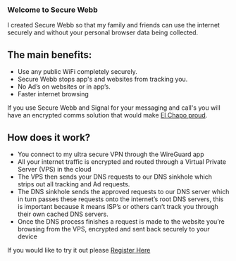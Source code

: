 ### Welcome to Secure Webb

I created Secure Webb so that my family and friends can use the internet securely and without your personal browser data being collected. 

## The main benefits:

- Use any public WiFi completely securely.
- Secure Webb stops app's and websites from tracking you.
- No Ad’s on websites or in app’s.
- Faster internet browsing

If you use Secure Webb and Signal for your messaging and call's you will have an encrypted comms solution that would make [El Chapo proud](https://www.nytimes.com/2019/01/08/nyregion/el-chapo-trial.html).

## How does it work?
- You connect to my ultra secure VPN through the WireGuard app
- All your internet traffic is encrypted and routed through a Virtual Private Server (VPS) in the cloud
- The VPS then sends your DNS requests to our DNS sinkhole which strips out all tracking and Ad requests.
- The DNS sinkhole sends the approved requests to our DNS server which in turn passes these requests onto the internet’s root DNS servers, this is important because it means ISP’s or others can’t track you through their own cached DNS servers.
- Once the DNS process finishes a request is made to the website you’re browsing from the VPS, encrypted and sent back securely to your device 

If you would like to try it out please [Register Here](register.html)
